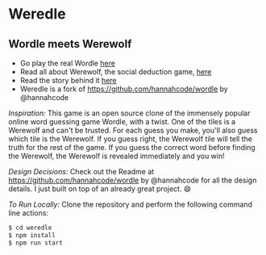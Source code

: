 # Weredle

## Wordle meets Werewolf

- Go play the real Wordle [here](https://www.powerlanguage.co.uk/wordle/)
- Read all about Werewolf, the social deduction game, [here](https://en.wikipedia.org/wiki/Ultimate_Werewolf)
- Read the story behind it [here](https://www.nytimes.com/2022/01/03/technology/wordle-word-game-creator.html)
- Weredle is a fork of https://github.com/hannahcode/wordle by @hannahcode

_Inspiration:_
This game is an open source clone of the immensely popular online word guessing game Wordle, with a twist. One of the tiles is a Werewolf and can't be trusted. For each guess you make, you'll also guess which tile is the Werewolf. If you guess right, the Werewolf tile will tell the truth for the rest of the game. If you guess the correct word before finding the Werewolf, the Werewolf is revealed immediately and you win!

_Design Decisions:_
Check out the Readme at https://github.com/hannahcode/wordle by @hannahcode for all the design details. I just built on top of an already great project. 😄

_To Run Locally:_
Clone the repository and perform the following command line actions:

```bash
$ cd weredle
$ npm install
$ npm run start
```
